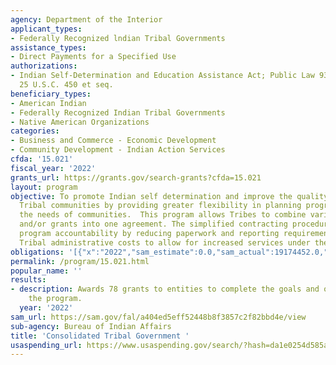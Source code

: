 ```yaml
---
agency: Department of the Interior
applicant_types:
- Federally Recognized lndian Tribal Governments
assistance_types:
- Direct Payments for a Specified Use
authorizations:
- Indian Self-Determination and Education Assistance Act; Public Law 93-638; as amended,
  25 U.S.C. 450 et seq.
beneficiary_types:
- American Indian
- Federally Recognized Indian Tribal Governments
- Native American Organizations
categories:
- Business and Commerce - Economic Development
- Community Development - Indian Action Services
cfda: '15.021'
fiscal_year: '2022'
grants_url: https://grants.gov/search-grants?cfda=15.021
layout: program
objective: To promote Indian self determination and improve the quality of life in
  Tribal communities by providing greater flexibility in planning programs and meeting
  the needs of communities.  This program allows Tribes to combine various programs
  and/or grants into one agreement. The simplified contracting procedures enhance
  program accountability by reducing paperwork and reporting requirements, and reduce
  Tribal administrative costs to allow for increased services under these contracts.
obligations: '[{"x":"2022","sam_estimate":0.0,"sam_actual":19174452.0,"usa_spending_actual":181221227.43},{"x":"2023","sam_estimate":23297362.0,"sam_actual":0.0,"usa_spending_actual":165221443.15},{"x":"2024","sam_estimate":24000000.0,"sam_actual":0.0,"usa_spending_actual":0.0}]'
permalink: /program/15.021.html
popular_name: ''
results:
- description: Awards 78 grants to entities to complete the goals and objectives of
    the program.
  year: '2022'
sam_url: https://sam.gov/fal/a404ed5eff52448b8f3857c2f82bbd4e/view
sub-agency: Bureau of Indian Affairs
title: 'Consolidated Tribal Government '
usaspending_url: https://www.usaspending.gov/search/?hash=da1e0254d585abe70b1bb333693a51af
---
```

